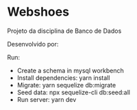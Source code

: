 # Webshoes
Projeto da disciplina de Banco de Dados

Desenvolvido por: 

Run:
 - Create a schema in mysql workbench
 - Install dependencies: yarn install
 - Migrate: yarn sequelize db:migrate
 - Seed data: npx sequelize-cli db:seed:all
 - Run server: yarn dev
